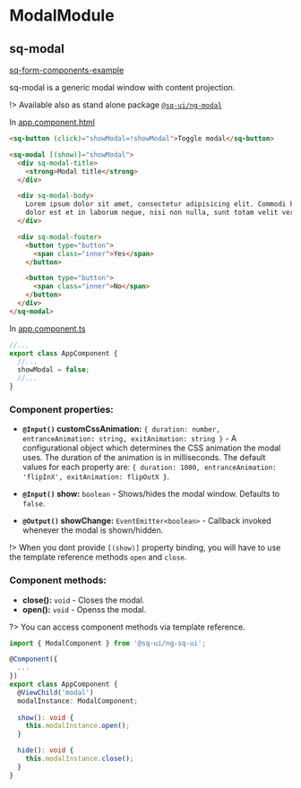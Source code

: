 # ModalModule

## sq-modal

[sq-form-components-example](https://stackblitz.com/edit/ng-sq-ui-modal?ctl=1&embed=1&view=preview ':include :type=iframe height=500px width=100%')


sq-modal is a generic modal window with content projection.

!> Available also as stand alone package [`@sq-ui/ng-modal`](https://www.npmjs.com/package/@sq-ui/ng-modal)

In [app.component.html](https://github.com/SQ-UI/ng-sq-ui/blob/master/src/app/app.component.html#L117)

```html
<sq-button (click)="showModal=!showModal">Toggle modal</sq-button>

<sq-modal [(show)]="showModal">
  <div sq-modal-title>
    <strong>Modal title</strong>
  </div>

  <div sq-modal-body>
    Lorem ipsum dolor sit amet, consectetur adipisicing elit. Commodi harum natus quidem recusandae voluptatibus. Animi architecto
    dolor est et in laborum neque, nisi non nulla, sunt totam velit vero voluptatibus.
  </div>

  <div sq-modal-footer>
    <button type="button">
      <span class="inner">Yes</span>
    </button>

    <button type="button">
      <span class="inner">No</span>
    </button>
  </div>
</sq-modal>
```

In [app.component.ts](https://github.com/SQ-UI/ng-sq-ui/blob/master/src/app/app.component.ts#L12)

```typescript
//...
export class AppComponent {
  //...
  showModal = false;
  //...
}
```

### Component properties:

- **`@Input()` customCssAnimation:** `{ duration: number, entranceAnimation: string, exitAnimation: string }` - A configurational object which determines the CSS animation the modal uses. The duration of the animation is in milliseconds. The default values for each property are:
  `{ duration: 1000, entranceAnimation: 'flipInX', exitAnimation: flipOutX }`.

- **`@Input()` show:** `boolean` - Shows/hides the modal window. Defaults to `false`.

- **`@Output()` showChange:** `EventEmitter<boolean>` - Callback invoked whenever the modal is shown/hidden.

!> When you dont provide `[(show)]` property binding, you will have to use the template reference methods `open` and `close`.

### Component methods:

- **close():** `void` - Closes the modal.
- **open():** `void` - Openss the modal.

?> You can access component methods via template reference.

```typescript
import { ModalComponent } from '@sq-ui/ng-sq-ui';

@Component({
  ...
})
export class AppComponent {
  @ViewChild('modal')
  modalInstance: ModalComponent;
  
  show(): void {
    this.modalInstance.open();
  }

  hide(): void {
    this.modalInstance.close();
  }
}

```
